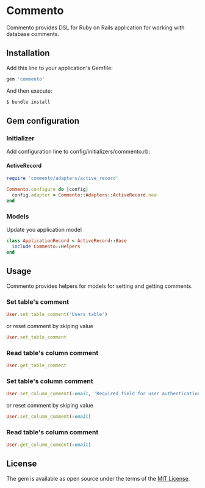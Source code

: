 # Commento

Commento provides DSL for Ruby on Rails application for working with database comments.

## Installation

Add this line to your application's Gemfile:
```ruby
gem 'commento'
```

And then execute:
```bash
$ bundle install
```

## Gem configuration

### Initializer

Add configuration line to config/initializers/commento.rb:

#### ActiveRecord

```ruby
require 'commento/adapters/active_record'

Commento.configure do |config|
  config.adapter = Commento::Adapters::ActiveRecord.new
end
```

### Models

Update you application model
```ruby
class ApplicationRecord < ActiveRecord::Base
  include Commento::Helpers
end
```

## Usage

Commento provides helpers for models for setting and getting comments.

### Set table's comment

```ruby
User.set_table_comment('Users table')
```

or reset comment by skiping value
```ruby
User.set_table_comment
```

### Read table's column comment

```ruby
User.get_table_comment
```

### Set table's column comment

```ruby
User.set_column_comment(:email, 'Required field for user authentication')
```

or reset comment by skiping value
```ruby
User.set_column_comment(:email)
```

### Read table's column comment

```ruby
User.get_column_comment(:email)
```

## License
The gem is available as open source under the terms of the [MIT License](https://opensource.org/licenses/MIT).
